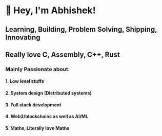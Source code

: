
# 👋 Hey, I'm Abhishek!  

## Learning, Building, Problem Solving, Shipping, Innovating

## Really love C, Assembly, C++, Rust
### Mainly Passionate about:
#### 1. Low level stuffs
#### 2. System design (Distributed systems)
#### 3. Full stack development
#### 4. Web3/blockchains as well as AI/ML
#### 5. Maths, Literally love Maths

